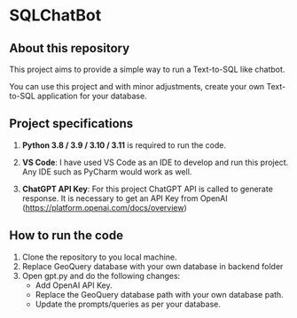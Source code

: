 # SQLChatBot

## About this repository
This project aims to provide a simple way to run a Text-to-SQL like chatbot.

You can use this project and with minor adjustments, create your own Text-to-SQL application for your database.


## Project specifications

1. **Python 3.8 / 3.9 / 3.10 / 3.11** is required to run the code.

2. **VS Code**: I have used VS Code as an IDE to develop and run this project. Any IDE such as PyCharm would work as well.

3. **ChatGPT API Key**: For this project ChatGPT API is called to generate response. It is necessary to get an API Key from OpenAI (https://platform.openai.com/docs/overview)  


## How to run the code
1. Clone the repository to you local machine.
2. Replace GeoQuery database with your own database in backend folder
3. Open gpt.py and do the following changes:
   - Add OpenAI API Key.
   - Replace the GeoQuery database path with your own database path.
   - Update the prompts/queries as per your database.
